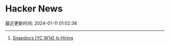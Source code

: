 # Hacker News

最近更新时间: 2024-01-11 01:02:36

--- 
1. [Snapdocs (YC W14) Is Hiring](https://boards.greenhouse.io/snapdocs/jobs/5053815004) 
